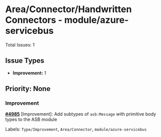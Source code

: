 # Area/Connector/Handwritten Connectors - module/azure-servicebus

Total Issues: 1

## Issue Types

- **Improvement:** 1

## Priority: None

### Improvement

**[#4985](https://github.com/ballerina-platform/ballerina-library/issues/4985)** [Improvement]: Add subtypes of `asb:Message` with primitive body types to the ASB module

Labels: `Type/Improvement`, `Area/Connector`, `module/azure-servicebus`

